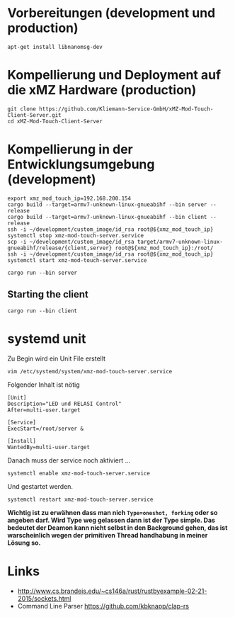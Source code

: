  # Vorbereitungen (development und production)
```
apt-get install libnanomsg-dev
```

# Kompellierung und Deployment auf die xMZ Hardware (production)
```
git clone https://github.com/Kliemann-Service-GmbH/xMZ-Mod-Touch-Client-Server.git
cd xMZ-Mod-Touch-Client-Server
```


# Kompellierung in der Entwicklungsumgebung (development)
```
export xmz_mod_touch_ip=192.168.200.154
cargo build --target=armv7-unknown-linux-gnueabihf --bin server --release
cargo build --target=armv7-unknown-linux-gnueabihf --bin client --release
ssh -i ~/development/custom_image/id_rsa root@${xmz_mod_touch_ip} systemctl stop xmz-mod-touch-server.service
scp -i ~/development/custom_image/id_rsa target/armv7-unknown-linux-gnueabihf/release/{client,server} root@${xmz_mod_touch_ip}:/root/
ssh -i ~/development/custom_image/id_rsa root@${xmz_mod_touch_ip} systemctl start xmz-mod-touch-server.service
```

```
cargo run --bin server
```

## Starting the client

```
cargo run --bin client
```

# systemd unit
Zu Begin wird ein Unit File erstellt

```
vim /etc/systemd/system/xmz-mod-touch-server.service
```

Folgender Inhalt ist nötig

```
[Unit]
Description="LED und RELASI Control"
After=multi-user.target

[Service]
ExecStart=/root/server &

[Install]
WantedBy=multi-user.target
```

Danach muss der service noch aktiviert ...

```
systemctl enable xmz-mod-touch-server.service
```

Und gestartet werden.

```
systemctl restart xmz-mod-touch-server.service
```

**Wichtig ist zu erwähnen dass man nich `Type=oneshot, forking` oder so angeben darf. Wird Type weg gelassen dann ist der Type simple.
Das bedeutet der Deamon kann nicht selbst in den Background gehen, das ist warscheinlich wegen der primitiven Thread handhabung in meiner Lösung so.**


# Links
* http://www.cs.brandeis.edu/~cs146a/rust/rustbyexample-02-21-2015/sockets.html
* Command Line Parser https://github.com/kbknapp/clap-rs
